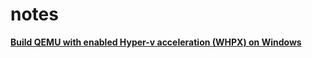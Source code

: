 # notes


 
**[Build QEMU with enabled Hyper-v acceleration (WHPX) on Windows](notes/build_qemu_with_enabled_hyper-v_acceleration_(whpx)_on_windows.md)**